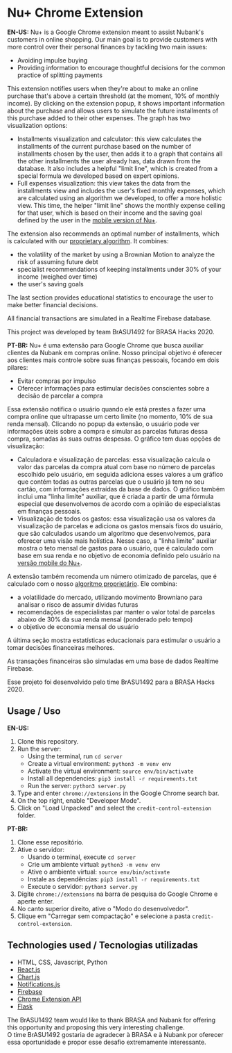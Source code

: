 # Nu+ Chrome Extension
**EN-US:** Nu+ is a Google Chrome extension meant to assist Nubank's customers 
in online shopping. Our main goal is to provide customers with more control over their
personal finances by tackling two main issues:
- Avoiding impulse buying
- Providing information to encourage thoughtful decisions for the common practice of 
splitting payments

This extension notifies users when they're about to make an online purchase that's above a
certain threshold (at the moment, 10% of monthly income). By clicking on the extension popup, 
it shows important information about the purchase and allows users to simulate the future installments 
of this purchase added to their other expenses. The graph has two visualization options:
- Installments visualization and calculator: this view calculates the installments of the current purchase based on 
the number of installments chosen by the user, then adds it to a graph that contains all the other installments the user
already has, data drawn from the database. It also includes a helpful "limit line", which is created from a special formula
we developed based on expert opinions.
- Full expenses visualization: this view takes the data from the installments view and includes the user's fixed monthly expenses,
which are calculated using an algorithm we developed, to offer a more holistic view. 
This time, the helper "limit line" shows the monthly expense ceiling for
that user, which is based on their income and the saving goal defined by the user in the [mobile version of Nu+](https://github.com/cldelahan/nu_mais_mobile).

The extension also recommends an optimal number of installments, which is calculated with our 
[proprietary algorithm](https://github.com/viniciuslepca/BrASU1492/blob/master/Installment-Suggestion-Algorithm.pdf). 
It combines:
- the volatility of the market by using a Brownian Motion to analyze the risk of assuming future debt
- specialist recommendations of keeping installments under 30% of your income (weighed over time)
- the user's saving goals

The last section provides educational statistics to encourage the user to make better financial decisions.

All financial transactions are simulated in a Realtime Firebase database.

This project was developed by team BrASU1492 for BRASA Hacks 2020.

**PT-BR:** Nu+ é uma extensão para Google Chrome que busca auxiliar clientes da Nubank 
em compras online. Nosso principal objetivo é oferecer aos clientes mais controle sobre suas 
finanças pessoais, focando em dois pilares:
- Evitar compras por impulso
- Oferecer informações para estimular decisões conscientes sobre a decisão de parcelar a compra

Essa extensão notifica o usuário quando ele está prestes a fazer uma compra online que ultrapasse um
certo limite (no momento, 10% de sua renda mensal). Clicando no popup da extensão, o usuário pode ver informações
úteis sobre a compra e simular as parcelas futuras dessa compra, somadas às suas outras despesas. O gráfico tem duas 
opções de visualização:
- Calculadora e visualização de parcelas: essa visualização calcula o valor das parcelas da compra atual com base no 
número de parcelas escolhido pelo usuário, em seguida adiciona esses valores a um gráfico que contém todas as outras parcelas
que o usuário já tem no seu cartão, com informações extraídas da base de dados. O gráfico também inclui uma "linha limite" 
auxiliar, que é criada a partir de uma fórmula especial que desenvolvemos de acordo com a opinião de especialistas em finanças pessoais.
- Visualização de todos os gastos: essa visualização usa os valores da visualização de parcelas e adiciona os gastos mensais fixos
do usuário, que são calculados usando um algoritmo que desenvolvemos, para oferecer uma visão mais holística. Nesse caso, a "linha limite"
auxiliar mostra o teto mensal de gastos para o usuário, que é calculado com base em sua renda e no objetivo de economia definido 
pelo usuário na [versão mobile do Nu+](https://github.com/cldelahan/nu_mais_mobile).
 
A extensão também recomenda um número otimizado de parcelas, que é calculado com o nosso 
[algoritmo proprietário](https://github.com/viniciuslepca/BrASU1492/blob/master/Installment-Suggestion-Algorithm.pdf).
Ele combina:
- a volatilidade do mercado, utilizando movimento Browniano para analisar o risco de assumir dívidas futuras
- recomendações de especialistas par manter o valor total de parcelas abaixo de 30% da sua renda mensal (ponderado pelo tempo)
- o objetivo de economia mensal do usuário
 
A última seção mostra estatísticas educacionais para estimular o usuário a tomar decisões financeiras melhores.

As transações financeiras são simuladas em uma base de dados Realtime Firebase.

Esse projeto foi desenvolvido pelo time BrASU1492 para a BRASA Hacks 2020.

## Usage / Uso
**EN-US:**
1. Clone this repository.
2. Run the server:
    - Using the terminal, run `cd server`
    - Create a virtual environment: `python3 -m venv env`
    - Activate the virtual environment: `source env/bin/activate`
    - Install all dependencies: `pip3 install -r requirements.txt`
    - Run the server: `python3 server.py`
3. Type and enter `chrome://extensions` in the Google Chrome search bar.
4. On the top right, enable "Developer Mode".
5. Click on "Load Unpacked" and select the `credit-control-extension` folder.

**PT-BR:**
1. Clone esse repositório.
2. Ative o servidor:
    - Usando o terminal, execute `cd server`
    - Crie um ambiente virtual: `python3 -m venv env`
    - Ative o ambiente virtual: `source env/bin/activate`
    - Instale as dependências: `pip3 install -r requirements.txt`
    - Execute o servidor: `python3 server.py`
3. Digite `chrome://extensions` na barra de pesquisa do Google Chrome e aperte enter.
4. No canto superior direito, ative o "Modo do desenvolvedor".
5. Clique em "Carregar sem compactação" e selecione a pasta `credit-control-extension`.

## Technologies used / Tecnologias utilizadas
- HTML, CSS, Javascript, Python
- [React.js](https://reactjs.org/)
- [Chart.js](https://www.chartjs.org/)
- [Notifications.js](https://www.cssscript.com/minimal-notification-popup-pure-javascript/)
- [Firebase](https://firebase.google.com/)
- [Chrome Extension API](https://developer.chrome.com/extensions)
- [Flask](https://flask.palletsprojects.com/)

The BrASU1492 team would like to thank BRASA and Nubank for offering this opportunity and proposing this very interesting
challenge.  
O time BrASU1492 gostaria de agradecer à BRASA e à Nubank por oferecer essa oportunidade e propor esse desafio extremamente
interessante.
